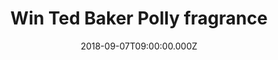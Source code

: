 ---
campaign-uuid: "c-0261ee9d-5df1-4eea-a610-2e01b8721927"
type: "Preview"
category: "Gifts"
date: "2018-09-07T09:00:00.000Z"
end-date: "2018-11-07T23:59:00.000Z"
disable-form: false
is_promoted: false
has_entry_page: true
title: "Win Ted Baker Polly fragrance"
competition-description: "<p>At Ted Baker they focus on quality becoming the leader\
  \ of the high streets leading brands for mean and woman.\r\nPutting its quintessentially\
  \ British spin on the art of perfumery now you could savour the flavour of Ted’\
  s fragrances. We want to give to you the Polly fragance, Ted Baker’s sweet treat.</p>\r\
  \n<p>Whenever the mood takes you for an instant hit of glamour.</p>"
hero-header: "Win Ted Baker Polly fragrance"
terms-confirmation: "N/A"
banner-img: "https://assets.expresslyapp.com/asset-ed535e03-a4f3-48fe-9246-c9599e9323de.jpg"
logo-left-href: "https://www.tedbaker.com/uk/Womens/c/category_womens"
logo-left-image: "https://assets.expresslyapp.com/asset-a8869e5e-2985-4c7e-a775-4bb64df62a8c.jpg"
logo-left-title: "Ted Baker"
bg-image-hero: "https://assets.expresslyapp.com/asset-6a76fd5d-0901-47dd-9b87-a5dd253f12e8.jpg"
bg-image-first: "https://assets.expresslyapp.com/asset-c9c4adff-81bd-4c07-80fd-bcc4d354762c.jpg"
section1-content: "<p>Ted Baker presents its Sweet Treats collection. The Polly fragrance\
  \ comes in a sleek, rectangular-shaped bottle complete with a rose-gold-toned stopper.\
  \ With top notes of bergamot and rich cassis, this aroma is sensual, while light\
  \ orange blossom and floral rose</p>\r\n<p> Freshen up the scent of your day-to-day\
  \ wear with the Polly fragrance from Ted Baker.</p>"
entry-title: "Win Ted Baker Polly fragrance"
entry-content: "Enter the draw to win Ted Baker Polly fragrance\r\nby completing the\
  \ form below before 23:59 on 7th of November 2018."
has-winner: false
prize-description: "Ted Baker Polly fragrance"
special-conditions: "Multiple entries are allowed up to one every day."
---